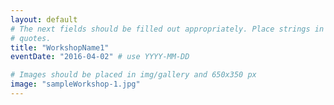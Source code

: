 ```yaml
---
layout: default
# The next fields should be filled out appropriately. Place strings in double
# quotes.
title: "WorkshopName1"
eventDate: "2016-04-02" # use YYYY-MM-DD

# Images should be placed in img/gallery and 650x350 px 
image: "sampleWorkshop-1.jpg"
---
```

